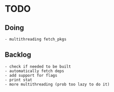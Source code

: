 # TODO
## Doing
    - multithreading fetch_pkgs

## Backlog
    - check if needed to be built
    - automatically fetch deps
    - add support for flags
    - print stat
    - more multithreading (prob too lazy to do it)
